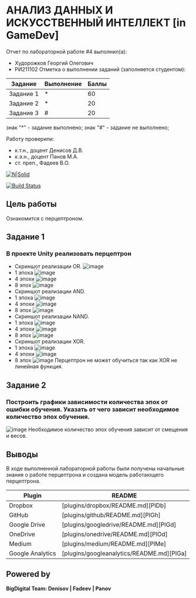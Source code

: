 # АНАЛИЗ ДАННЫХ И ИСКУССТВЕННЫЙ ИНТЕЛЛЕКТ [in GameDev]
Отчет по лабораторной работе #4 выполнил(а):
- Худорожков Георгий Олегович
- РИ211102
Отметка о выполнении заданий (заполняется студентом):

| Задание | Выполнение | Баллы |
| ------ | ------ | ------ |
| Задание 1 | * | 60 |
| Задание 2 | * | 20 |
| Задание 3 | # | 20 |

знак "*" - задание выполнено; знак "#" - задание не выполнено;

Работу проверили:
- к.т.н., доцент Денисов Д.В.
- к.э.н., доцент Панов М.А.
- ст. преп., Фадеев В.О.

[![N|Solid](https://cldup.com/dTxpPi9lDf.thumb.png)](https://nodesource.com/products/nsolid)

[![Build Status](https://travis-ci.org/joemccann/dillinger.svg?branch=master)](https://travis-ci.org/joemccann/dillinger)
## Цель работы
Ознакомится с перцептроном.
## Задание 1
### В проекте Unity реализовать перцептрон
- Скриншот реализации OR.
 ![image](https://user-images.githubusercontent.com/114441283/205327249-2ee64065-437e-4571-9d80-b3e33baee527.png)
- 1 эпоха
 ![image](https://user-images.githubusercontent.com/114441283/205333340-5e4f5de1-aa70-4fb6-ad5b-a80c26c0ab94.png)
- 4 эпохи
 ![image](https://user-images.githubusercontent.com/114441283/205333690-5ef1b5c2-86dc-48f8-90f8-bd5019303ebd.png)
- 8 эпох
  ![image](https://user-images.githubusercontent.com/114441283/205333885-522e2b83-de5d-4214-a1c8-6753b05511fa.png)
- Скриншот реализации AND.
- 1 эпоха 
 ![image](https://user-images.githubusercontent.com/114441283/205334710-05b92aa0-08d0-49d1-96fb-0277d5d96e96.png)
- 4 эпохи
 ![image](https://user-images.githubusercontent.com/114441283/205334882-845e7214-869e-4526-a9ba-e56a90ccdea3.png)
- 8 эпох
 ![image](https://user-images.githubusercontent.com/114441283/205335005-b2d9176b-6d61-4dfe-8b2d-90dac8c23c87.png)
- Скриншот реализации NAND.
- 1 эпоха
 ![image](https://user-images.githubusercontent.com/114441283/205335517-9d5f869b-9ce8-477b-b84d-1a620cd7ed5f.png)
- 4 эпохи
 ![image](https://user-images.githubusercontent.com/114441283/205335661-c421e8b9-25db-45a6-9a33-6d0a661d7c0a.png)
- 8 эпох
  ![image](https://user-images.githubusercontent.com/114441283/205335993-dabf752e-82b6-4678-9c2c-422349032b59.png)
-  Скриншот реализации XOR.
- 1 эпоха 
 ![image](https://user-images.githubusercontent.com/114441283/205336367-296e05cd-7148-47e0-9575-5e316fe0f72b.png)
- 4 эпохи
 ![image](https://user-images.githubusercontent.com/114441283/205336494-b7dd87b7-e767-4c61-b228-6cd38c4e4b60.png)
- 8 эпох
 ![image](https://user-images.githubusercontent.com/114441283/205336654-11df31cd-e537-4e19-9a84-64f3bd291701.png)
 Перцептрон не может обучиться так как XOR не линейная функция.
## Задание 2
### Построить графики зависимости количества эпох от ошибки обучения. Указать от чего зависит необходимое количество эпох обучения.
![image](https://user-images.githubusercontent.com/114441283/205338226-f3d28d2f-563e-4429-a555-ed24a86584d9.png)
Необходимое количество эпох обучения зависит от смещения и весов.


## Выводы

В ходе выполненной лабораторной работы были получены начальные знания о работе перцептрона и создана модель работающего перцептрона.

| Plugin | README |
| ------ | ------ |
| Dropbox | [plugins/dropbox/README.md][PlDb] |
| GitHub | [plugins/github/README.md][PlGh] |
| Google Drive | [plugins/googledrive/README.md][PlGd] |
| OneDrive | [plugins/onedrive/README.md][PlOd] |
| Medium | [plugins/medium/README.md][PlMe] |
| Google Analytics | [plugins/googleanalytics/README.md][PlGa] |

## Powered by

**BigDigital Team: Denisov | Fadeev | Panov**
